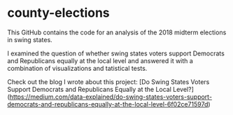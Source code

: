# county-elections

This GitHub contains the code for an analysis of the 2018 midterm elections in swing states. 

I examined the question of whether swing states voters support Democrats and Republicans equally at the local level and answered it with a combination of visualizations and tatistical tests.  

Check out the blog I wrote about this project: 
[Do Swing States Voters Support Democrats and Republicans Equally at the Local Level?] (https://medium.com/data-explained/do-swing-states-voters-support-democrats-and-republicans-equally-at-the-local-level-6f02ce71597d)
